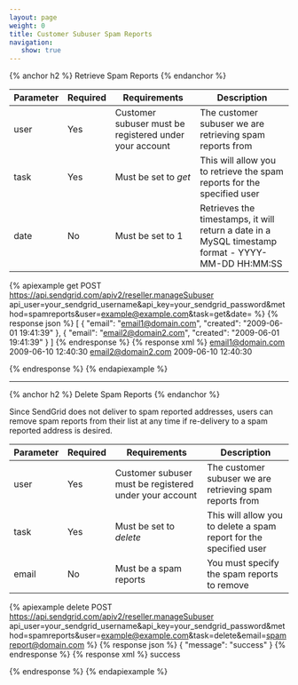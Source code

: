 ```yaml
---
layout: page
weight: 0
title: Customer Subuser Spam Reports
navigation:
   show: true
---
```


{% anchor h2 %}
Retrieve Spam Reports 
{% endanchor %}

<table id="parameters-get" class="table table-bordered table-striped">
   <thead>
      <tr>
         <th>Parameter</th>
         <th>Required</th>
         <th>Requirements</th>
         <th>Description</th>
      </tr>
   </thead>
   <tbody>
      <tr>
         <td>user</td>
         <td>Yes</td>
         <td>Customer subuser must be registered under your account</td>
         <td>The customer subuser we are retrieving spam reports from</td>
      </tr>
      <tr>
         <td>task</td>
         <td>Yes</td>
         <td>
            Must be set to
            <em>get</em>
         </td>
         <td>This will allow you to retrieve the spam reports for the specified user</td>
      </tr>
      <tr>
         <td>date</td>
         <td>No</td>
         <td>Must be set to 1</td>
         <td>Retrieves the timestamps, it will return a date in a MySQL timestamp format - YYYY-MM-DD HH:MM:SS</td>
      </tr>
   </tbody>
</table>


{% apiexample get POST https://api.sendgrid.com/apiv2/reseller.manageSubuser api_user=your_sendgrid_username&api_key=your_sendgrid_password&method=spamreports&user=example@example.com&task=get&date= %}
  {% response json %}
[
  {
    "email": "email1@domain.com",
    "created": "2009-06-01 19:41:39"
  },
  {
    "email": "email2@domain2.com",
    "created": "2009-06-01 19:41:39"
  }
]
  {% endresponse %}
  {% response xml %}
<spamreports>
   <spamreport>
      <email>email1@domain.com</email>
      <created>2009-06-10 12:40:30</created>
   </spamreport>
   <spamreport>
      <email>email2@domain2.com</email>
      <created>2009-06-10 12:40:30</created>
   </spamreport>
</spamreports>

  {% endresponse %}
{% endapiexample %}

* * * * *

{% anchor h2 %}
Delete Spam Reports 
{% endanchor %}

Since SendGrid does not deliver to spam reported addresses, users can remove spam reports from their list at any time if re-delivery to a spam reported address is desired.

<table id="parameters-delete" class="table table-bordered table-striped">
   <thead>
      <tr>
         <th>Parameter</th>
         <th>Required</th>
         <th>Requirements</th>
         <th>Description</th>
      </tr>
   </thead>
   <tbody>
      <tr>
         <td>user</td>
         <td>Yes</td>
         <td>Customer subuser must be registered under your account</td>
         <td>The customer subuser we are retrieving spam reports from</td>
      </tr>
      <tr>
         <td>task</td>
         <td>Yes</td>
         <td>
            Must be set to
            <em>delete</em>
         </td>
         <td>This will allow you to delete a spam report for the specified user</td>
      </tr>
      <tr>
         <td>email</td>
         <td>No</td>
         <td>Must be a spam reports</td>
         <td>You must specify the spam reports to remove</td>
      </tr>
   </tbody>
</table>


{% apiexample delete POST https://api.sendgrid.com/apiv2/reseller.manageSubuser api_user=your_sendgrid_username&api_key=your_sendgrid_password&method=spamreports&user=example@example.com&task=delete&email=spamreport@domain.com %}
  {% response json %}
{
  "message": "success"
}
  {% endresponse %}
  {% response xml %}
<result>
   <message>success</message>
</result>

  {% endresponse %}
{% endapiexample %}
